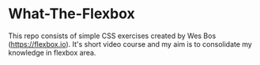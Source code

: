# What-The-Flexbox

This repo consists of simple CSS exercises created by Wes Bos (https://flexbox.io).
It's short video course and my aim is to consolidate my knowledge in flexbox area.
